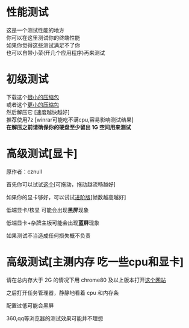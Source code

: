 # 性能测试
这是一个测试性能的地方  
你可以在这里测试你的终端性能  
如果你觉得这些测试满足不了你  
也可以自带小菜(开几个应用程序)再来测试



# 初级测试  
下载这个[很小的压缩包](https://sjashdhd.github.io/Performance-Testing/download/test1.rar)  
或者这个[更小的压缩包](https://sjashdhd.github.io/Performance-Testing/download/test1.7z)  
然后解压它 [速度越快越好]  
推荐使用7z [winrar可能吃不满cpu,容易影响测试结果]  
**在解压之前请确保你的硬盘至少留出 1G 空间用来测试**



# 高级测试[显卡]  
原作者：cznull

首先你可以试试[这个](https://cznull.github.io/volumeshader.html)[可拖动，拖动越流畅越好]

如果你的显卡够好，可以试试[进阶版](https://cznull.github.io/vsbm)[帧数越高越好]

低端显卡/核显 可能会出现**黑屏**现象

低端显卡+杂牌主板可能会出现**蓝屏**现象

如果测试不当造成任何损失概不负责


# 高级测试[主测内存 吃一些cpu和显卡]  
请在总内存大于 2G 的情况下用 chrome80 及以上版本打开[这个网站](http://www.shundehr.com/WebPerson/JobDetail?jid=255062)

之后打开任务管理器，静静地看着 cpu 和内存条

配置过低可能会黑屏


360,qq等浏览器的测试效果可能并不理想
